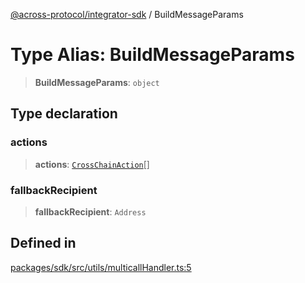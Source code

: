 [@across-protocol/integrator-sdk](../README.md) / BuildMessageParams

# Type Alias: BuildMessageParams

> **BuildMessageParams**: `object`

## Type declaration

### actions

> **actions**: [`CrossChainAction`](CrossChainAction.md)[]

### fallbackRecipient

> **fallbackRecipient**: `Address`

## Defined in

[packages/sdk/src/utils/multicallHandler.ts:5](https://github.com/across-protocol/toolkit/blob/291e746cb19cfa8d76835b72ba70acec1a2f9971/packages/sdk/src/utils/multicallHandler.ts#L5)
